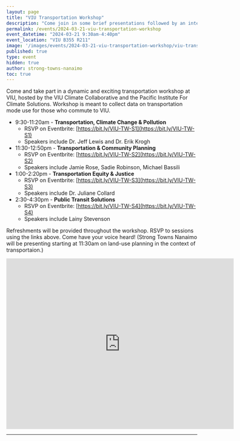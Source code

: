 ```yaml
---
layout: page
title: "VIU Transportation Workshop"
description: "Come join in some brief presentations followed by an interactive discussion to find ways of increasing active transportation mode-share to VIU. Hosted by the VIU Climate Collaborative and the Pacific Institute For Climate Solutions." 
permalink: /events/2024-03-21-viu-transportation-workshop
event_datetime: "2024-03-21 9:30am-4:40pm"
event_location: "VIU B355 R211"
image: '/images/events/2024-03-21-viu-transportation-workshop/viu-transportation-workshop-march-21-2024.png'
published: true
type: event
hidden: true
author: strong-towns-nanaimo
toc: true
---
```


Come and take part in a dynamic and exciting transportation workshop at VIU, hosted by the VIU Climate Collaborative and the Pacific Institute For Climate Solutions. Workshop is meant to collect data on transportation mode use for those who commute to VIU.

-  9:30-11:20am - **Transportation, Climate Change & Pollution**
    - RSVP on Eventbrite: [https://bit.ly/VIU-TW-S1](https://bit.ly/VIU-TW-S1)
    - Speakers include Dr. Jeff Lewis and Dr. Erik Krogh
- 11:30-12:50pm - **Transportation & Community Planning**
    - RSVP on Eventbrite: [https://bit.ly/VIU-TW-S2](https://bit.ly/VIU-TW-S2)
    - Speakers include Jamie Rose, Sadie Robinson, Michael Bassili
- 1:00-2:20pm - **Transportation Equity & Justice**
    - RSVP on Eventbrite: [https://bit.ly/VIU-TW-S3](https://bit.ly/VIU-TW-S3)
    - Speakers include Dr. Juliane Collard
- 2:30-4:30pm - **Public Transit Solutions**
    - RSVP on Eventbrite: [https://bit.ly/VIU-TW-S4](https://bit.ly/VIU-TW-S4)
    - Speakers include Lainy Stevenson

Refreshments will be provided throughout the workshop. RSVP to sessions using the links above. Come have your voice heard! (Strong Towns Nanaimo will be presenting starting at 11:30am on land-use planning in the context of transportaion.)

<iframe src="https://www.google.com/maps/embed?pb=!1m18!1m12!1m3!1d5218.52761344713!2d-123.97132817765659!3d49.15760070148034!2m3!1f0!2f0!3f0!3m2!1i1024!2i768!4f13.1!3m3!1m2!1s0x5488a3ed204a06ef%3A0x62f26560f569d288!2sVancouver%20Island%20University!5e0!3m2!1sen!2sca!4v1707101619104!5m2!1sen!2sca" width="600" height="450" style="border:0;" allowfullscreen="" loading="lazy" referrerpolicy="no-referrer-when-downgrade"></iframe>

***
